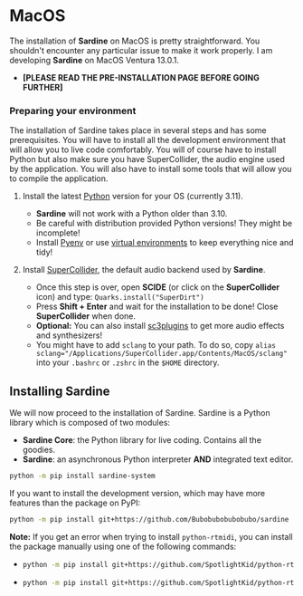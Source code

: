 # MacOS

The installation of **Sardine** on MacOS is pretty straightforward. You shouldn't encounter any particular
issue to make it work properly. I am developing **Sardine** on MacOS Ventura 13.0.1.

- **[PLEASE READ THE PRE-INSTALLATION PAGE BEFORE GOING FURTHER]**

### Preparing your environment

The installation of Sardine takes place in several steps and has some prerequisites.
You will have to install all the development environment that will allow you to live code comfortably.
You will of course have to install Python but also make sure you have SuperCollider, the audio engine
used by the application. You will also have to install some tools that will allow you to compile the application.

1) Install the latest [Python](https://www.python.org/) version for your OS (currently 3.11).
   - **Sardine** will not work with a Python older than 3.10.
   - Be careful with distribution provided Python versions! They might be incomplete!
   - Install [Pyenv](https://github.com/pyenv/pyenv) or use [virtual environments](https://docs.python.org/3/library/venv.html)
     to keep everything nice and tidy!

2) Install [SuperCollider](https://supercollider.github.io/), the default audio backend used by **Sardine**.
    -   Once this step is over, open **SCIDE** (or click on the **SuperCollider** icon) and type:
    ```Quarks.install("SuperDirt")```
    - Press **Shift + Enter** and wait for the installation to be done! Close **SuperCollider** when done.
    - **Optional:** You can also install [sc3plugins](https://github.com/supercollider/sc3-plugins) to get more audio effects and synthesizers!
    - You might have to add `sclang` to your path. To do so, copy `alias sclang="/Applications/SuperCollider.app/Contents/MacOS/sclang"`
      into your `.bashrc` or `.zshrc` in the `$HOME` directory.

## Installing Sardine

We will now proceed to the installation of Sardine.
Sardine is a Python library which is composed of two modules:
- **Sardine Core**: the Python library for live coding. Contains all the goodies.
- **Sardine**: an asynchronous Python interpreter **AND** integrated text editor.

```bash
python -m pip install sardine-system
```

If you want to install the development version, which may have more features
than the package on PyPI:

```bash
python -m pip install git+https://github.com/Bubobubobubobubo/sardine
```

**Note:**
  If you get an error when trying to install `python-rtmidi`,
  you can install the package manually using one of the following commands:
  - ```bash
    python -m pip install git+https://github.com/SpotlightKid/python-rtmidi.git@eb16ab3268b29b94cd2baa6bfc777f5cf5f908ba#egg=python-rtmidi
    ```
  - ```bash
    python -m pip install git+https://github.com/SpotlightKid/python-rtmidi.git#eb16ab3268b29b94cd2baa6bfc777f5cf5f908ba
    ```
